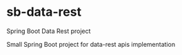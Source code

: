 # sb-data-rest
Spring Boot Data Rest project

Small Spring Boot project for data-rest apis implementation

